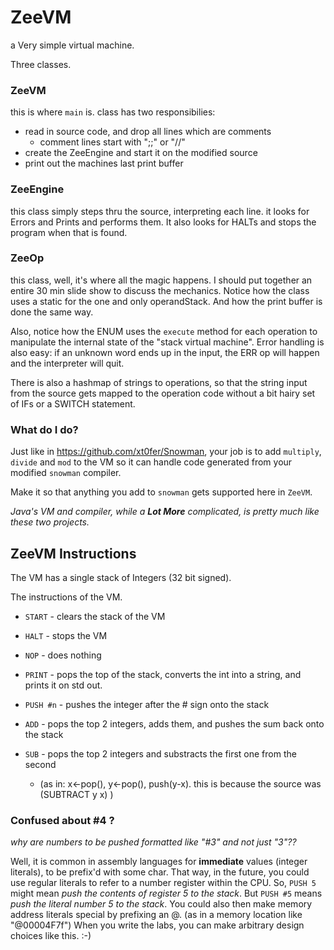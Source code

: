 # ZeeVM
a Very simple virtual machine.

Three classes. 

### ZeeVM

this is where `main` is. class has two responsibilies:

- read in source code, and drop all lines which are comments
  - comment lines start with ";;" or "//"
- create the ZeeEngine and start it on the modified source
- print out the machines last print buffer

### ZeeEngine

this class simply steps thru the source, interpreting each line.
it looks for Errors and Prints and performs them.
It also looks for HALTs and stops the program when that is found.

### ZeeOp

this class, well, it's where all the magic happens. I should put together an
entire 30 min slide show to discuss the mechanics.
Notice how the class uses a static for the one and only operandStack.
And how the print buffer is done the same way.

Also, notice how the ENUM uses the `execute` method for each operation to manipulate
the internal state of the "stack virtual machine". Error handling is also easy: if an unknown word ends up in the input, the ERR op will happen and the interpreter will quit.

There is also a hashmap of strings to operations, so that the string input from the source gets mapped to the operation code without a bit hairy set of IFs or a SWITCH statement.

### What do I do?

Just like in https://github.com/xt0fer/Snowman, your job is to add `multiply`, `divide` and `mod` to the VM so it can handle code generated from your modified `snowman` compiler.

Make it so that anything you add to `snowman` gets supported here in `ZeeVM`.

*Java's VM and compiler, while a **Lot More** complicated, is pretty much like these two projects.*

## ZeeVM Instructions

The VM has a single stack of Integers (32 bit signed).

The instructions of the VM.

- `START` - clears the stack of the VM
- `HALT` - stops the VM
- `NOP` - does nothing
- `PRINT` - pops the top of the stack, converts the int into a string, and prints it on std out.

- `PUSH #n` - pushes the integer after the # sign onto the stack
- `ADD` - pops the top 2 integers, adds them, and pushes the sum back onto the stack
- `SUB` - pops the top 2 integers and substracts the first one from the second
  - (as in:  x<-pop(), y<-pop(), push(y-x). this is because the source was (SUBTRACT y x) )


### Confused about #4 ?

*why are numbers to be pushed formatted like "#3" and not just "3"??*

Well, it is common in assembly languages for **immediate** values (integer literals),
to be prefix'd with some char.
That way, in the future, you could use regular literals to refer to a number register
within the CPU. So, `PUSH 5` might mean *push the contents of register 5 to the stack*.
But `PUSH #5` means *push the literal number 5 to the stack*.
You could also then make memory address literals special by prefixing an @. (as in a memory location like "@00004F7f")
When you write the labs, you can make arbitrary design choices like this. :-)
